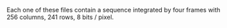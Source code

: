 Each one of these files contain a sequence integrated by four frames with 256 columns, 241 rows, 8 bits / pixel.
